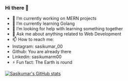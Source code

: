 ### Hi there 👋

- 🔭 I’m currently working on MERN projects
- 🌱 I’m currently learning Golang
- 🤔 I’m looking for help with learning something together
- 💬 Ask me about anything related to Web Development
- 📫 How to reach me: 
-    Instagram: sasikumar_00
-    Github: You are already there
-    Linkedin:  sasikumarm00
- ⚡ Fun fact: The Earth is round

[![Sasikumar's GitHub stats](https://github-readme-stats.vercel.app/api?username=Sasikumar00&show_icons=true&theme=midnight-purple)](https://github.com/anuraghazra/github-readme-stats)
